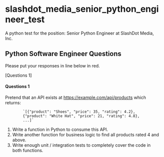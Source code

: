 # **slashdot_media_senior_python_engineer_test**
A python test for the position: Senior Python Engineer at SlashDot Media, Inc.

## **Python Software Engineer Questions**

Please put your responses in line below in red.

[Questions 1]

#### Questions 1
Pretend that an API exists at https://example.com/api/products which returns:

            `[{"product": "Shoes", "price": 35, "rating": 4.2},
            {"product": "White Hat", "price": 21, "rating": 4.8},
            ...]`
            
1. Write a function in Python to consume this API.
2. Write another function for business logic to find all products rated 4 and above.
3. Write enough unit / integration tests to completely cover the code in both functions.
